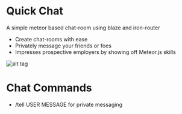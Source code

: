 # Quick Chat #

A simple meteor based chat-room using blaze and iron-router

* Create chat-rooms with ease
* Privately message your friends or foes
* Impresses prospective employers by showing off Meteor.js skills

![alt tag](https://cloud.githubusercontent.com/assets/8499274/15525713/4516c6f2-21e1-11e6-9bc8-8978d0719803.png)

# Chat Commands #

* /tell USER MESSAGE for private messaging
